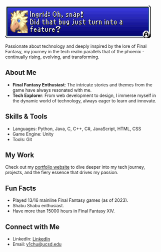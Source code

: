 ![Phoenix Banner](https://github.com/y1chu/y1chu/blob/main/ff5-Ingrid%20Oh%20snap%20Did%20that%20bug%20just%20turn%20into%20a%20feature.png)

Passionate about technology and deeply inspired by the lore of Final Fantasy, my journey in the tech realm parallels that of the phoenix - continually rising, evolving, and transforming.

## About Me

- **Final Fantasy Enthusiast**: The intricate stories and themes from the game have always resonated with me.
- **Tech Explorer**: From web development to design, I immerse myself in the dynamic world of technology, always eager to learn and innovate.

## Skills & Tools

- Languages: Python, Java, C, C++, C#, JavaScript, HTML, CSS
- Game Engine: Unity
- Tools: Git

## My Work

Check out my [portfolio website](https://ingridchu.netlify.app) to dive deeper into my tech journey, projects, and the fiery essence that drives my passion.

## Fun Facts

- Played 13/16 mainline Final Fantasy games (as of 2023).
- Shabu Shabu enthusiast.
- Have more than 15000 hours in Final Fantasy XIV.

## Connect with Me

- LinkedIn: [LinkedIn](https://www.linkedin.com/in/ying-chen-chu/)
- Email: y1chu@ucsd.edu
